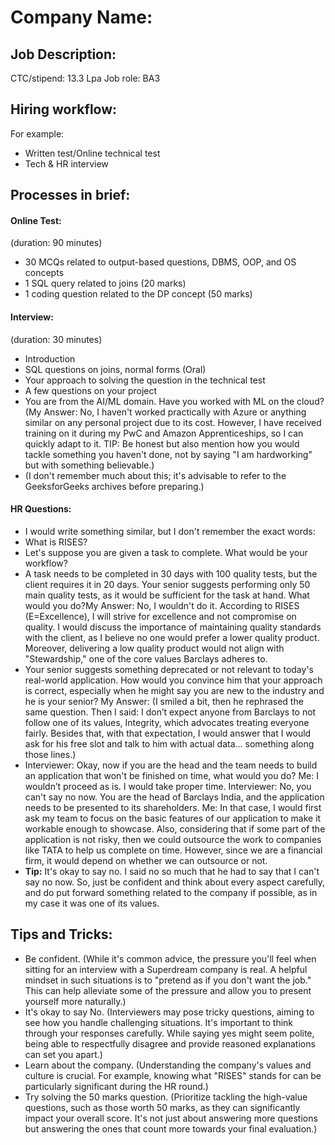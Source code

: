 # **Company Name:**

## **Job Description:**

CTC/stipend:  13.3 Lpa
Job role: BA3

## **Hiring workflow:**

For example:  
<ul>
<li>Written test/Online technical test</li>
<li>Tech & HR interview</li>
</ul>

## **Processes in brief:**
<h4>Online Test:</h4>
(duration: 90 minutes)
<ul>
    <li>30 MCQs related to output-based questions, DBMS, OOP, and OS concepts</li>
    <li>1 SQL query related to joins (20 marks)</li>
    <li>1 coding question related to the DP concept (50 marks)</li>
</ul>

<h4>Interview:</h4>

(duration: 30 minutes)

<ul>
    <li>Introduction</li>
    <li>SQL questions on joins, normal forms (Oral)</li>
    <li>Your approach to solving the question in the technical test</li>
    <li>A few questions on your project</li>
    <li>You are from the AI/ML domain. Have you worked with ML on the cloud? (My Answer: No, I haven't worked practically with Azure or anything similar on any personal project due to its cost. However, I have received training on it during my PwC and Amazon Apprenticeships, so I can quickly adapt to it. 
    TIP:
    Be honest but also mention how you would tackle something you haven't done, not by saying "I am hardworking" but with something believable.)
    </li>
    <li>(I don't remember much about this; it's advisable to refer to the GeeksforGeeks archives before preparing.)</li>
</ul>

<h4>HR Questions:</h4>
<ul>
    <li>I would write something similar, but I don't remember the exact words:</li>
    <li>What is RISES?</li>
    <li>Let's suppose you are given a task to complete. What would be your workflow?</li>
    <li>
    A task needs to be completed in 30 days with 100 quality tests, but the client requires it in 20 days. Your senior suggests performing only 50 main quality tests, as it would be sufficient for the task at hand. What would you do?My Answer: No, I wouldn't do it. According to RISES (E=Excellence), I will strive for excellence and not compromise on quality. I would discuss the importance of maintaining quality standards with the client, as I believe no one would prefer a lower quality product. Moreover, delivering a low quality product would not align with "Stewardship," one of the core values Barclays adheres to.
    </li>

<li> 
        Your senior suggests something deprecated or not relevant to today's real-world application. How would you convince him that your approach is correct, especially when he might say you are new to the industry and he is your senior?
        My Answer: (I smiled a bit, then he rephrased the same question. Then I said: I don’t expect anyone from Barclays to not follow one of its values, Integrity, which advocates treating everyone fairly. Besides that, with that expectation, I would answer that I would ask for his free slot and talk to him with actual data... something along those lines.)
    </li>

<li>
        Interviewer: Okay, now if you are the head and the team needs to build an application that won't be finished on time, what would you do?
        Me: I wouldn’t proceed as is. I would take proper time.
        Interviewer: No, you can't say no now. You are the head of Barclays India, and the application needs to be presented to its shareholders.
        Me: In that case, I would first ask my team to focus on the basic features of our application to make it workable enough to showcase. Also, considering that if some part of the application is not risky, then we could outsource the work to companies like TATA to help us complete on time. However, since we are a financial firm, it would depend on whether we can outsource or not.
    </li>

<li>
        <strong>Tip:</strong>
        It's okay to say no. I said no so much that he had to say that I can't say no now. So, just be confident and think about every aspect carefully, and do put forward something related to the company if possible, as in my case it was one of its values.
    </li>
</ul>

## **Tips and Tricks:**
<ul>
    <li>
        Be confident. 
        (While it's common advice, the pressure you'll feel when sitting for an interview with a Superdream company is real. A helpful mindset in such situations is to "pretend as if you don't want the job." This can help alleviate some of the pressure and allow you to present yourself more naturally.)
    </li>
    
<li>
        It's okay to say No.
        (Interviewers may pose tricky questions, aiming to see how you handle challenging situations. It's important to think through your responses carefully. While saying yes might seem polite, being able to respectfully disagree and provide reasoned explanations can set you apart.)
    </li>

<li>
        Learn about the company.
        (Understanding the company's values and culture is crucial. For example, knowing what "RISES" stands for can be particularly significant during the HR round.)
    </li>

<li>
        Try solving the 50 marks question.
        (Prioritize tackling the high-value questions, such as those worth 50 marks, as they can significantly impact your overall score. It's not just about answering more questions but answering the ones that count more towards your final evaluation.)
    </ul>
